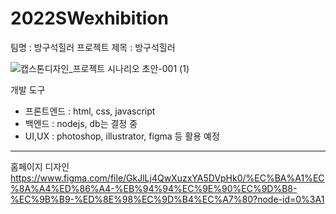 # 2022SWexhibition

팀명 : 방구석힐러
프로젝트 제목 : 방구석힐러

![캡스톤디자인_프로젝트 시나리오 초안-001 (1)](https://user-images.githubusercontent.com/80818761/190839309-e64ffb38-ce74-425a-97e1-94b5235579af.jpg)

개발 도구
- 프론트엔드 : html, css, javascript
- 백엔드 : nodejs, db는 결정 중
- UI,UX : photoshop, illustrator, figma 등 활용 예정


-------------------------------
홈페이지 디자인
https://www.figma.com/file/GkJlLj4QwXuzxYA5DVpHk0/%EC%BA%A1%EC%8A%A4%ED%86%A4-%EB%94%94%EC%9E%90%EC%9D%B8-%EC%9B%B9-%ED%8E%98%EC%9D%B4%EC%A7%80?node-id=0%3A1
